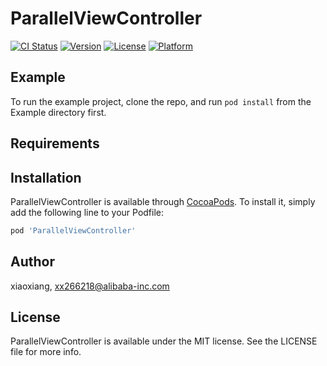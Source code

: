 # ParallelViewController

[![CI Status](https://img.shields.io/travis/xiaoxiang/ParallelViewController.svg?style=flat)](https://travis-ci.org/xiaoxiang/ParallelViewController)
[![Version](https://img.shields.io/cocoapods/v/ParallelViewController.svg?style=flat)](https://cocoapods.org/pods/ParallelViewController)
[![License](https://img.shields.io/cocoapods/l/ParallelViewController.svg?style=flat)](https://cocoapods.org/pods/ParallelViewController)
[![Platform](https://img.shields.io/cocoapods/p/ParallelViewController.svg?style=flat)](https://cocoapods.org/pods/ParallelViewController)

## Example

To run the example project, clone the repo, and run `pod install` from the Example directory first.

## Requirements

## Installation

ParallelViewController is available through [CocoaPods](https://cocoapods.org). To install
it, simply add the following line to your Podfile:

```ruby
pod 'ParallelViewController'
```

## Author

xiaoxiang, xx266218@alibaba-inc.com

## License

ParallelViewController is available under the MIT license. See the LICENSE file for more info.